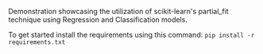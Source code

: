 Demonstration showcasing the utilization of scikit-learn's partial_fit technique using Regression and Classification models.

To get started install the requirements using this command:
``pip install -r requirements.txt``
